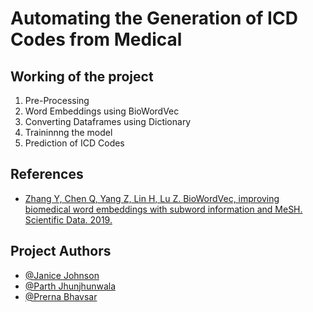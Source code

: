 # Automating the Generation of ICD Codes from Medical

## Working of the project
1. Pre-Processing
2. Word Embeddings using BioWordVec
3. Converting Dataframes using Dictionary
4. Traininnng the model
5. Prediction of ICD Codes


## References
- [Zhang Y, Chen Q, Yang Z, Lin H, Lu Z. BioWordVec, improving biomedical word embeddings with subword information and MeSH. Scientific Data. 2019.](https://rdcu.be/b38Dr)

## Project Authors
- [@Janice Johnson](https://github.com/Janice33/)
- [@Parth Jhunjhunwala](https://github.com/ParthJhunjhunwala/)
- [@Prerna Bhavsar](https://github.com/PrernaBhavsar/)
